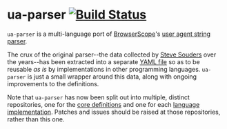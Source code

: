 ua-parser [![Build Status](https://secure.travis-ci.org/tobie/ua-parser.png?branch=master)](https://travis-ci.org/tobie/ua-parser)
=========

`ua-parser` is a multi-language port of [BrowserScope][2]'s [user agent string parser][3].

The crux of the original parser--the data collected by [Steve Souders][4] over the years--has been extracted into a separate [YAML file][5] so as to be reusable _as is_ by implementations in other programming languages. `ua-parser` is just a small wrapper around this data, along with ongoing improvements to the definitions.

Note that `ua-parser` has now been split out into multiple, distinct repositories, one for the [core definitions][6] and one for each [language implementation][7]. Patches and issues should be raised at those repositories, rather than this one.


[1]: http://nodejs.org
[2]: http://www.browserscope.org
[3]: http://code.google.com/p/ua-parser/
[4]: http://stevesouders.com/
[5]: https://raw.github.com/tobie/ua-parser/master/regexes.yaml
[6]: https://github.com/ua-parser/uap-core
[7]: https://github.com/ua-parser
